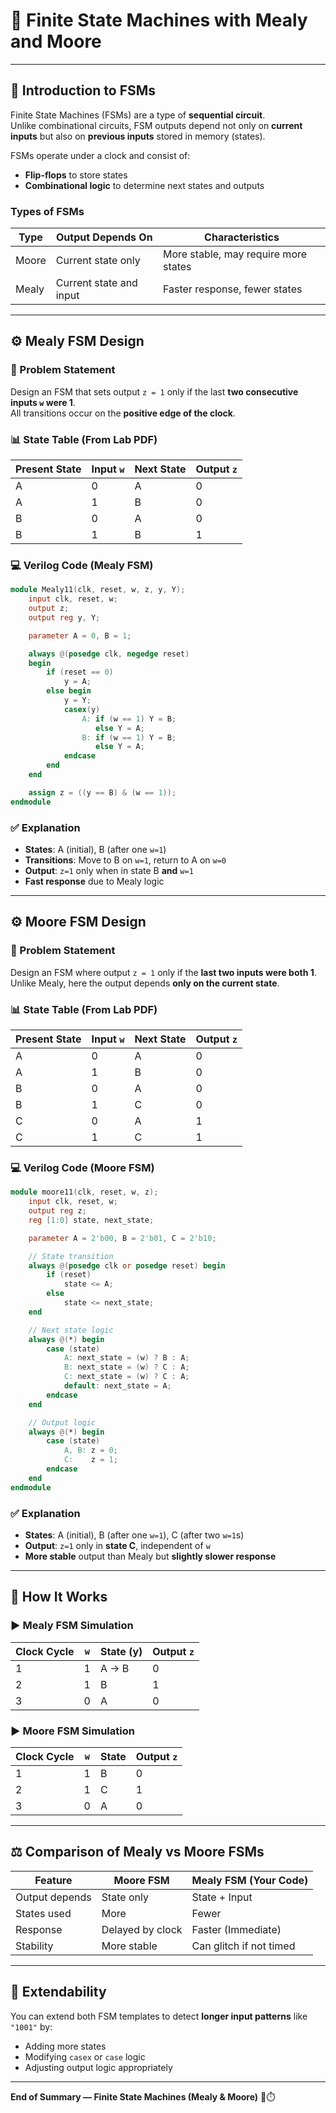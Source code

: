 
# 🔁 Finite State Machines with Mealy and Moore

---

## 📘 Introduction to FSMs

Finite State Machines (FSMs) are a type of **sequential circuit**.  
Unlike combinational circuits, FSM outputs depend not only on **current inputs** but also on **previous inputs** stored in memory (states).

FSMs operate under a clock and consist of:
- **Flip-flops** to store states  
- **Combinational logic** to determine next states and outputs

### Types of FSMs

| Type     | Output Depends On           | Characteristics                   |
|----------|-----------------------------|------------------------------------|
| Moore    | Current state only          | More stable, may require more states |
| Mealy    | Current state and input     | Faster response, fewer states      |

---

## ⚙️ Mealy FSM Design

### 🧪 Problem Statement

Design an FSM that sets output `z = 1` only if the last **two consecutive inputs `w` were 1**.  
All transitions occur on the **positive edge of the clock**.

### 📊 State Table (From Lab PDF)

| Present State | Input `w` | Next State | Output `z` |
|---------------|-----------|------------|-------------|
| A             | 0         | A          | 0           |
| A             | 1         | B          | 0           |
| B             | 0         | A          | 0           |
| B             | 1         | B          | 1           |

### 💻 Verilog Code (Mealy FSM)

```verilog
module Mealy11(clk, reset, w, z, y, Y);
    input clk, reset, w;
    output z;
    output reg y, Y;

    parameter A = 0, B = 1;

    always @(posedge clk, negedge reset)
    begin
        if (reset == 0)
            y = A;
        else begin
            y = Y;
            casex(y)
                A: if (w == 1) Y = B;
                   else Y = A;
                B: if (w == 1) Y = B;
                   else Y = A;
            endcase
        end
    end

    assign z = ((y == B) & (w == 1));
endmodule
```

### ✅ Explanation

- **States**: A (initial), B (after one `w=1`)  
- **Transitions**: Move to B on `w=1`, return to A on `w=0`  
- **Output**: `z=1` only when in state B **and** `w=1`  
- **Fast response** due to Mealy logic

---

## ⚙️ Moore FSM Design

### 🧪 Problem Statement

Design an FSM where output `z = 1` only if the **last two inputs were both 1**.  
Unlike Mealy, here the output depends **only on the current state**.

### 📊 State Table (From Lab PDF)

| Present State | Input `w` | Next State | Output `z` |
|---------------|-----------|------------|-------------|
| A             | 0         | A          | 0           |
| A             | 1         | B          | 0           |
| B             | 0         | A          | 0           |
| B             | 1         | C          | 0           |
| C             | 0         | A          | 1           |
| C             | 1         | C          | 1           |

### 💻 Verilog Code (Moore FSM)

```verilog
module moore11(clk, reset, w, z);
    input clk, reset, w;
    output reg z;
    reg [1:0] state, next_state;

    parameter A = 2'b00, B = 2'b01, C = 2'b10;

    // State transition
    always @(posedge clk or posedge reset) begin
        if (reset)
            state <= A;
        else
            state <= next_state;
    end

    // Next state logic
    always @(*) begin
        case (state)
            A: next_state = (w) ? B : A;
            B: next_state = (w) ? C : A;
            C: next_state = (w) ? C : A;
            default: next_state = A;
        endcase
    end

    // Output logic
    always @(*) begin
        case (state)
            A, B: z = 0;
            C:    z = 1;
        endcase
    end
endmodule
```

### ✅ Explanation

- **States**: A (initial), B (after one `w=1`), C (after two `w=1`s)  
- **Output**: `z=1` only in **state C**, independent of `w`  
- **More stable** output than Mealy but **slightly slower response**

---

## 🔬 How It Works

### ▶️ Mealy FSM Simulation

| Clock Cycle | `w` | State (y) | Output `z` |
|-------------|-----|------------|-------------|
| 1           | 1   | A → B      | 0           |
| 2           | 1   | B          | 1           |
| 3           | 0   | A          | 0           |

### ▶️ Moore FSM Simulation

| Clock Cycle | `w` | State      | Output `z` |
|-------------|-----|------------|-------------|
| 1           | 1   | B          | 0           |
| 2           | 1   | C          | 1           |
| 3           | 0   | A          | 0           |

---

## ⚖️ Comparison of Mealy vs Moore FSMs

| Feature         | Moore FSM           | Mealy FSM (Your Code)       |
|------------------|----------------------|------------------------------|
| Output depends   | State only           | State + Input                |
| States used      | More                 | Fewer                        |
| Response         | Delayed by clock     | Faster (Immediate)           |
| Stability        | More stable          | Can glitch if not timed      |

---

## 🔧 Extendability

You can extend both FSM templates to detect **longer input patterns** like `"1001"` by:
- Adding more states  
- Modifying `casex` or `case` logic  
- Adjusting output logic appropriately  

---

**End of Summary — Finite State Machines (Mealy & Moore)** 🧠⏱️
